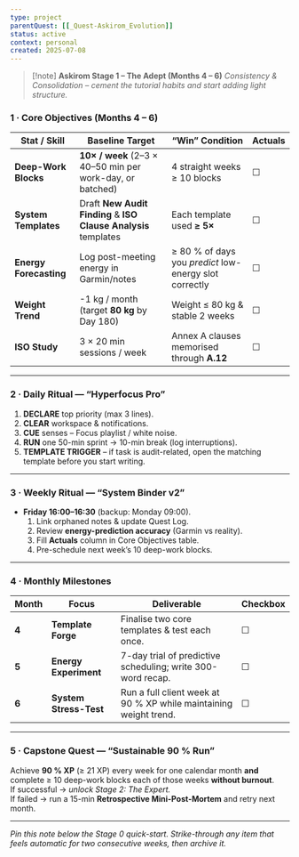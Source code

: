```yaml
---
type: project
parentQuest: [[_Quest-Askirom_Evolution]]
status: active
context: personal
created: 2025-07-08
---
```


> [!note] **Askirom Stage 1 – The Adept (Months 4 – 6)**
> *Consistency & Consolidation – cement the tutorial habits and start adding light structure.*

### 1 · Core Objectives (Months 4 – 6)

| Stat / Skill | Baseline Target | “Win” Condition | **Actuals** |
|--------------|-----------------|-----------------|-------------|
| **Deep-Work Blocks** | **10× / week** (2–3 × 40–50 min per work-day, or batched) | 4 straight weeks ≥ 10 blocks | ☐ |
| **System Templates** | Draft **New Audit Finding** & **ISO Clause Analysis** templates | Each template used **≥ 5×** | ☐ |
| **Energy Forecasting** | Log post-meeting energy in Garmin/notes | ≥ 80 % of days you *predict* low-energy slot correctly | ☐ |
| **Weight Trend** | -1 kg / month (target **80 kg** by Day 180) | Weight ≤ 80 kg & stable 2 weeks | ☐ |
| **ISO Study** | 3 × 20 min sessions / week | Annex A clauses memorised through **A.12** | ☐ |

---

### 2 · Daily Ritual — “Hyperfocus Pro”

1. **DECLARE** top priority (max 3 lines).  
2. **CLEAR** workspace & notifications.  
3. **CUE** senses – Focus playlist / white noise.  
4. **RUN** one 50-min sprint → 10-min break (log interruptions).  
5. **TEMPLATE TRIGGER** – if task is audit-related, open the matching template before you start writing.

---

### 3 · Weekly Ritual — “System Binder v2”

- **Friday 16:00–16:30** (backup: Monday 09:00).  
  1. Link orphaned notes & update Quest Log.  
  2. Review **energy-prediction accuracy** (Garmin vs reality).  
  3. Fill **Actuals** column in Core Objectives table.  
  4. Pre-schedule next week’s 10 deep-work blocks.

---

### 4 · Monthly Milestones

| Month | Focus | Deliverable | Checkbox |
|-------|-------|-------------|----------|
| **4** | **Template Forge** | Finalise two core templates & test each once. | ☐ |
| **5** | **Energy Experiment** | 7-day trial of predictive scheduling; write 300-word recap. | ☐ |
| **6** | **System Stress-Test** | Run a full client week at 90 % XP while maintaining weight trend. | ☐ |

---

### 5 · Capstone Quest — “Sustainable 90 % Run”

Achieve **90 % XP** (≥ 21 XP) every week for one calendar month **and** complete ≥ 10 deep-work blocks each of those weeks **without burnout**.  
If successful → *unlock Stage 2: The Expert.*  
If failed → run a 15-min **Retrospective Mini-Post-Mortem** and retry next month.

---

*Pin this note below the Stage 0 quick-start. Strike-through any item that feels automatic for two consecutive weeks, then archive it.*
